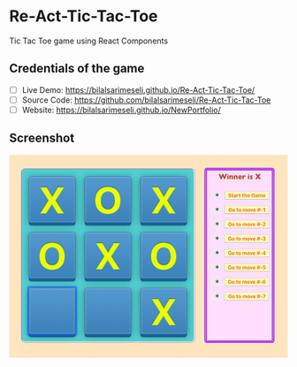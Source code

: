 # Re-Act-Tic-Tac-Toe
Tic Tac Toe game using React Components

## Credentials of the game 
- [ ] Live Demo: https://bilalsarimeseli.github.io/Re-Act-Tic-Tac-Toe/
- [ ] Source Code: https://github.com/bilalsarimeseli/Re-Act-Tic-Tac-Toe
- [ ] Website: https://bilalsarimeseli.github.io/NewPortfolio/

## Screenshot
![TicTacToe](https://github.com/bilalsarimeseli/Re-Act-Tic-Tac-Toe/blob/master/Screen%20Shot%202020-03-09%20at%208.49.30%20PM.png?raw=true)


